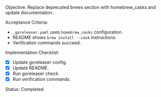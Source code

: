 Objective: Replace deprecated brews section with homebrew_casks and update documentation.

Acceptance Criteria:
- `.goreleaser.yaml` uses `homebrew_casks` configuration.
- README shows `brew install --cask` instructions.
- Verification commands succeed.

Implementation Checklist:
- [x] Update goreleaser config.
- [x] Update README.
- [x] Run goreleaser check.
- [x] Run verification commands.

Status: Completed
